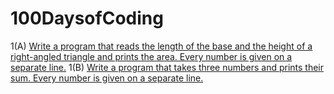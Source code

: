 # 100DaysofCoding

1(A) [Write a program that reads the length of the base and the height of a right-angled triangle and prints the area. Every number is given on a separate line.](CodeDay1(A).md)
1(B) [Write a program that takes three numbers and prints their sum. Every number is given on a separate line.](CodeDay1(B).md)
